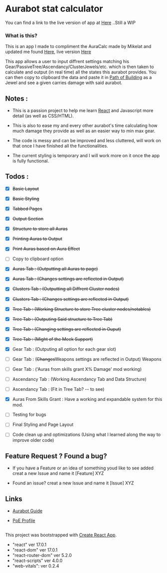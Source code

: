 # Aurabot stat calculator

You can find a link to the live version of app at [Here](https://hepnuk.github.io/aurastatcalc/) ..Still a WIP

### What is this?

This is an app I made to compliment the AuraCalc made by Mikelat and updated me found [Here](https://github.com/HepNuk/AuraCalc), live version [Here](https://hepnuk.github.io/AuraCalc/)

This app allows a user to input diffrent settings matching his Gear/PassiveTree/Ascendancy/ClusterJewels/etc. which is then taken to calculate and output (in real time) all the states this aurabot provides. You can then copy to clipboard the data and paste it in [Path of Building](https://pathofbuilding.community/) as a Jewel and see a given carries damage with said aurabot. 

## Notes :

- This is a passion project to help me learn [React](https://reactjs.org/) and Javascript more detail (as well as CSS/HTML). 

- This is also to ease my and every other aurabot's time calculating how much damage they provide as well as an easier way to min max gear.

- The code is messy and can be improved and less cluttered, will work on that once I have finished all the functionalities.

- The current styling is temporary and I will work more on it once the app is fully functional. 

## Todos :
- [x] ~~Basic Layout~~
- [x] ~~Basic Styling~~
- [x] ~~Tabbed Pages~~
- [x] ~~Output Section~~
- [x] ~~Structure to store all Auras~~
- [x] ~~Printing Auras to Output~~
- [x] ~~Print Auras based on Aura Effect~~
- [ ] Copy to clipboard option
- [x] ~~Auras Tab : (Outputting all Auras to page)~~
- [x] ~~Auras Tab : (Changes settings are reflected in Output)~~
- [x] ~~Clusters Tab : (Outputting all Diffrent Cluster nodes)~~
- [x] ~~Clusters Tab : (Changes settings are reflected in Output)~~
- [x] ~~Tree Tab : (Working Structure to store Tree cluster nodes/notables)~~
- [x] ~~Tree Tab : (Outputing Said structure to Tree Tab)~~
- [x] ~~Tree Tab : (Changing settings are reflected in Ouput)~~
- [x] ~~Tree Tab : (Might of the Meek Support)~~
- [x] Gear Tab : (Outputing all option for each gear slot)
- [ ] Gear Tab : (~~Changes~~Weapons settings are reflected in Output) Weapons
- [ ] Gear Tab : ('Auras from skills grant X% Damage' mod working)
- [ ] Ascendancy Tab : (Working Ascendancy Tab and Data Structure)
- [ ] Ascendancy Tab : (Fit in Tree Tab? -- to see)
- [x] Auras From Skills Grant : Have a working and expandable system for this mod.
- [ ] Testing for bugs
- [ ] Final Styling and Page Layout
- [ ] Code clean up and optimizations (Using what I learned along the way to improve older code)


## Feature Request ? Found a bug?

- If you have a Feature or an idea of something youd like to see added creat a new Issue and name it [Feature] XYZ

- Found an issue? creat a new Issue and name it [Issue] XYZ

## Links

- [Aurabot Guide](https://www.pathofexile.com/forum/view-thread/2819938)

- [PoE Profile](https://www.pathofexile.com/account/view-profile/_Nuk)

##
This project was bootstrapped with [Create React App](https://github.com/facebook/create-react-app).
- "react" ver 17.0.1
- "react-dom" ver 17.0.1
- "react-router-dom" ver 5.2.0
- "react-scripts" ver 4.0.0
- "web-vitals": ver 0.2.4
